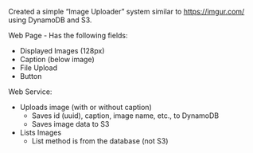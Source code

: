 Created a simple “Image Uploader” system similar to https://imgur.com/ using DynamoDB and S3.

Web Page - Has the following fields:
- Displayed Images (128px)
- Caption (below image)
- File Upload
- Button

Web Service:
- Uploads image (with or without caption)
  - Saves id (uuid), caption, image name, etc., to DynamoDB
  - Saves image data to S3
- Lists Images
  - List method is from the database (not S3)
